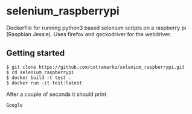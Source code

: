 # selenium_raspberrypi
Dockerfile for running python3 based selenium scripts on a raspberry pi (Raspbian Jessie).
Uses firefox and geckodriver for the webdriver.

## Getting started
```shell
$ git clone https://github.com/cotramarko/selenium_raspberrypi.git
$ cd selenium_raspberrypi
$ docker build -t test .
$ docker run -it test:latest
```
After a couple of seconds it should print
```shell
Google
```
